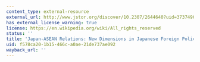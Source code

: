```yaml
---
content_type: external-resource
external_url: http://www.jstor.org/discover/10.2307/2644640?uid=3737496&uid=2129&uid=2&uid=70&uid=4&sid=21100699451561
has_external_license_warning: true
license: https://en.wikipedia.org/wiki/All_rights_reserved
status: ''
title: 'Japan-ASEAN Relations: New Dimensions in Japanese Foreign Policy'
uid: f578ca20-1b15-466c-a0ae-21de737ae092
wayback_url: ''
---
```

